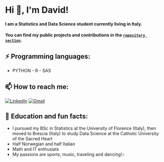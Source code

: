<h1>Hi 👋, I'm David!</h1>

#### I am a Statistics and Data Science student currently living in Italy.

#### You can find my public projects and contributions in the [`repository section`](https://github.com/DavidAlexanderMoe?tab=repositories).


## ⚡ **Programming languages:**
- PYTHON - R - SAS

## 📫 **How to reach me:**
[![LinkedIn](https://img.shields.io/badge/LinkedIn-0077B5?style=for-the-badge&logo=linkedin&logoColor=white)](https://www.linkedin.com/in/david-alexander-moe-a9674224a/)
[![Gmail](https://img.shields.io/badge/Gmail-D14836?style=for-the-badge&logo=gmail&logoColor=white)](mailto:Davidalexander100@hotmail.com)


## :man_dancing: **Education and fun facts:**
- I pursued my BSc in Statistics at the University of Florence (Italy), then moved to Brescia (Italy) to study Data Science at the Catholic University of the Sacred Heart
- Half Norwegian and half Italian
- Math and IT enthusiats
- My passions are sports, music, traveling and dancing!🎶
